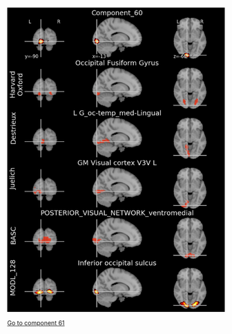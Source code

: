 


![60](preliminary/60.jpg "Component 60")

[Go to component 61](https://parietal-inria.github.io/MODL_atlas/1024/61 "Component 61")